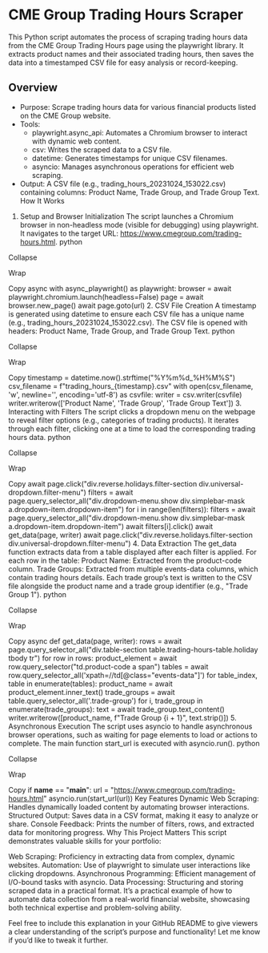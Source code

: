 # CME Group Trading Hours Scraper
This Python script automates the process of scraping trading hours data from the CME Group Trading Hours page using the playwright library. It extracts product names and their associated trading hours, then saves the data into a timestamped CSV file for easy analysis or record-keeping.

## Overview
- Purpose: Scrape trading hours data for various financial products listed on the CME Group website.
- Tools:
  - playwright.async_api: Automates a Chromium browser to interact with dynamic web content.
  - csv: Writes the scraped data to a CSV file.
  - datetime: Generates timestamps for unique CSV filenames.
  - asyncio: Manages asynchronous operations for efficient web scraping.
- Output: A CSV file (e.g., trading_hours_20231024_153022.csv) containing columns: Product Name, Trade Group, and Trade Group Text.
How It Works
1. Setup and Browser Initialization
The script launches a Chromium browser in non-headless mode (visible for debugging) using playwright.
It navigates to the target URL: https://www.cmegroup.com/trading-hours.html.
python

Collapse

Wrap

Copy
async with async_playwright() as playwright:
    browser = await playwright.chromium.launch(headless=False)
    page = await browser.new_page()
    await page.goto(url)
2. CSV File Creation
A timestamp is generated using datetime to ensure each CSV file has a unique name (e.g., trading_hours_20231024_153022.csv).
The CSV file is opened with headers: Product Name, Trade Group, and Trade Group Text.
python

Collapse

Wrap

Copy
timestamp = datetime.now().strftime("%Y%m%d_%H%M%S")
csv_filename = f"trading_hours_{timestamp}.csv"
with open(csv_filename, 'w', newline='', encoding='utf-8') as csvfile:
    writer = csv.writer(csvfile)
    writer.writerow(['Product Name', 'Trade Group', 'Trade Group Text'])
3. Interacting with Filters
The script clicks a dropdown menu on the webpage to reveal filter options (e.g., categories of trading products).
It iterates through each filter, clicking one at a time to load the corresponding trading hours data.
python

Collapse

Wrap

Copy
await page.click("div.reverse.holidays.filter-section div.universal-dropdown.filter-menu")
filters = await page.query_selector_all("div.dropdown-menu.show div.simplebar-mask a.dropdown-item.dropdown-item")
for i in range(len(filters)):
    filters = await page.query_selector_all("div.dropdown-menu.show div.simplebar-mask a.dropdown-item.dropdown-item")
    await filters[i].click()
    await get_data(page, writer)
    await page.click("div.reverse.holidays.filter-section div.universal-dropdown.filter-menu")
4. Data Extraction
The get_data function extracts data from a table displayed after each filter is applied.
For each row in the table:
Product Name: Extracted from the product-code column.
Trade Groups: Extracted from multiple events-data columns, which contain trading hours details.
Each trade group’s text is written to the CSV file alongside the product name and a trade group identifier (e.g., "Trade Group 1").
python

Collapse

Wrap

Copy
async def get_data(page, writer):
    rows = await page.query_selector_all("div.table-section table.trading-hours-table.holiday tbody tr")
    for row in rows:
        product_element = await row.query_selector("td.product-code a span")
        tables = await row.query_selector_all('xpath=//td[@class="events-data"]')
        for table_index, table in enumerate(tables):
            product_name = await product_element.inner_text()
            trade_groups = await table.query_selector_all('.trade-group')
            for i, trade_group in enumerate(trade_groups):
                text = await trade_group.text_content()
                writer.writerow([product_name, f"Trade Group {i + 1}", text.strip()])
5. Asynchronous Execution
The script uses asyncio to handle asynchronous browser operations, such as waiting for page elements to load or actions to complete.
The main function start_url is executed with asyncio.run().
python

Collapse

Wrap

Copy
if __name__ == "__main__":
    url = "https://www.cmegroup.com/trading-hours.html"
    asyncio.run(start_url(url))
Key Features
Dynamic Web Scraping: Handles dynamically loaded content by automating browser interactions.
Structured Output: Saves data in a CSV format, making it easy to analyze or share.
Console Feedback: Prints the number of filters, rows, and extracted data for monitoring progress.
Why This Project Matters
This script demonstrates valuable skills for your portfolio:

Web Scraping: Proficiency in extracting data from complex, dynamic websites.
Automation: Use of playwright to simulate user interactions like clicking dropdowns.
Asynchronous Programming: Efficient management of I/O-bound tasks with asyncio.
Data Processing: Structuring and storing scraped data in a practical format.
It’s a practical example of how to automate data collection from a real-world financial website, showcasing both technical expertise and problem-solving ability.

Feel free to include this explanation in your GitHub README to give viewers a clear understanding of the script’s purpose and functionality! Let me know if you’d like to tweak it further.
